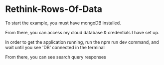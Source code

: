 # Rethink-Rows-Of-Data

To start the example, you must have mongoDB installed.

From there, you can access my cloud database & credentials I have set up.

In order to get the application running, run the npm run dev command, and wait until you see 'DB' connected in the terminal

From there, you can see search query responses
